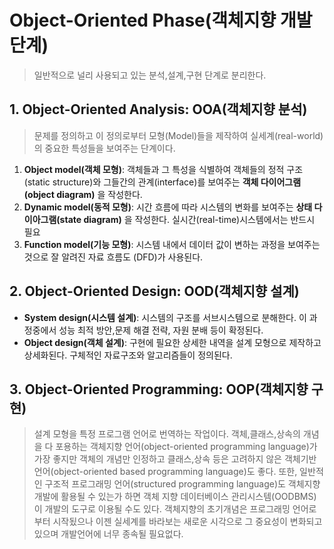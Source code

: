 # Object-Oriented Phase(객체지향 개발 단계)
>일반적으로 널리 사용되고 있는 분석,설계,구현 단계로 분리한다.

## 1. Object-Oriented Analysis: OOA(객체지향 분석)
>문제를 정의하고 이 정의로부터 모형(Model)들을 제작하여 실세계(real-world)의 중요한 특성들을 보여주는 단계이다.
1. **Object model(객체 모형)**: 객체들과 그 특성을 식별하여 객체들의 정적 구조(static structure)와 그들간의 관계(interface)를 보여주는 **객체 다이어그램(object diagram)** 을 작성한다.
2. **Dynamic model(동적 모형)**: 시간 흐름에 따라 시스템의 변화를 보여주는 **상태 다이아그램(state diagram)** 을 작성한다. 실시간(real-time)시스템에서는 반드시 필요
3. **Function model(기능 모형)**: 시스템 내에서 데이터 값이 변하는 과정을 보여주는 것으로 잘 알려진 자료 흐름도 (DFD)가 사용된다.

## 2. Object-Oriented Design: OOD(객체지향 설계)
- **System design(시스템 설계)**: 시스템의 구조를 서브시스템으로 분해한다. 이 과정중에서 성능 최적 방안,문제 해결 전략, 자원 분배 등이 확정된다.
- **Object design(객체 설계)**: 구현에 필요한 상세한 내역을 설계 모형으로 제작하고 상세화된다. 구체적인 자료구조와 알고리즘들이 정의된다.

## 3. Object-Oriented Programming: OOP(객체지향 구현)
> 설계 모형을 특정 프로그램 언어로 번역하는 작업이다. 객체,클래스,상속의 개념을 다 포용하는 객체지향 언어(object-oriented programming language)가 가장 좋지만 객체의 개념만 인정하고 클래스,상속 등은 고려하지 않은 객체기반 언어(object-oriented based programming language)도 좋다. 또한, 일반적인 구조적 프로그래밍 언어(structured programming language)도 객체지향 개발에 활용될 수 있는가 하면 객체 지향 데이터베이스 관리시스템(OODBMS)이 개발의 도구로 이용될 수도 있다. 객체지향의 초기개념은 프로그래밍 언어로부터 시작됬으나 이젠 실세계를 바라보는 새로운 시각으로 그 중요성이 변화되고 있으며 개발언어에 너무 종속될 필요없다.